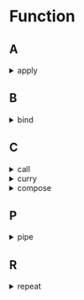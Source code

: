 # Function

## A

<details>
<summary>apply</summary>

```js
// #1
Function.prototype.myApply = function (ctx, args = []) {
  ctx.__HANDLER__ = this;

  const result = ctx.__HANDLER__(...args);
  delete ctx.__HANDLER__;
  return result;
};

// #2
Function.prototype.myApply = function () {
  const ctx = arguments[0];
  const args = arguments[1];
  ctx.__HANDLER__ = this;

  const result = new Function("return arguments[0].__HANDLER__(" + args + ")")(
    ctx
  );
  delete ctx.__HANDLER__;
  return result;
};
```

</details>

## B

<details>
<summary>bind</summary>

```js
Function.prototype.myBind = function (ctx, ...args) {
  const self = this;
  function fNOP() {}
  function fBound(...args1) {
    return self.apply(this instanceof fNOP ? this : ctx, [...args, ...args1]);
  }

  if (self.prototype) fNOP.prototype = self.prototype;
  fBound.prototype = new fNOP();

  return fBound;
};

function test(...args) {
  console.log(this.a, ...args);
}
test.myBind({ a: 123 }, 1, 2)(3, 4);
```

</details>

## C

<details>
<summary>call</summary>

```js
// #1
Function.prototype.myCall = function (ctx, ...args) {
  ctx.__HANDLER__ = this;

  const result = ctx.__HANDLER__(...args);
  delete ctx.__HANDLER__;
  return result;
};

// #2
Function.prototype.myCall = function () {
  const ctx = arguments[0];
  const args = Array.prototype.slice.call(arguments, 1);
  ctx.__HANDLER__ = this;

  const result = new Function("return arguments[0].__HANDLER__(" + args + ")")(
    ctx
  );
  delete ctx.__HANDLER__;
  return result;
};
```

</details>

<details>
<summary>curry</summary>

```js
const curry = (fun, ...args) => {
  if (args.length >= fun.length) return fun(...args);
  return (...args1) => curry(fun, ...args, ...args1);
};

const add = (a, b, c, d) => a + b + c + d;

curry(add)(1, 2, 3, 4);
curry(add, 1, 2)(3, 4);
```

</details>

<details>
<summary>compose</summary>

```js
const compose = (...funs) => funs.reduce((a, b) => (...args) => a(b(...args)));

compose(
  (a) => a + 2,
  (a) => a * 2
)(2);
```

</details>



## P

<details>
<summary>pipe</summary>

```js
const pipe = (...funs) => funs.reduce((a, b) => (...args) => b(a(...args)));

pipe(
  (a) => a + 2,
  (a) => a * 2
)(2);
```

</details>

## R

<details>
<summary>repeat</summary>

```js
const repeat = (str, length) => Array.from({ length }, () => str).join("");
const repeat = (str, length, index = 0, res = "") => {
  while (index++ < length) res += str;
  return res;
};

repeat("d", 3);
```

</details>
